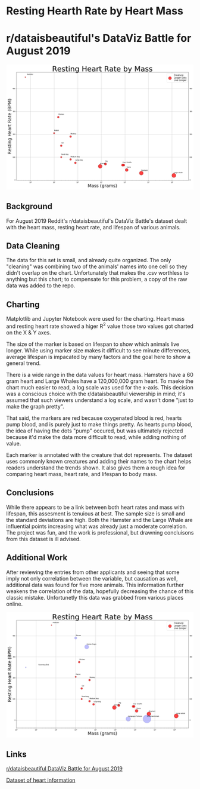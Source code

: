 
# Resting Hearth Rate by Heart Mass
# r/dataisbeautiful's DataViz Battle for August 2019

![Chart of resting heart rate by heart mass](Images/Resting_Heart_Rate_by_Heart_Mass.png)

## Background
For August 2019 Reddit's r/dataisbeautiful's DataViz Battle's dataset dealt with the heart mass, resting heart rate, and lifespan of various animals. 

## Data Cleaning
The data for this set is small, and already quite organized. The only "cleaning" was combining two of the animals' names into one cell so they didn't overlap on the chart. Unfortunately that makes the .csv worthless to anything but this chart; to compensate for this problem, a copy of the raw data was added to the repo. 

## Charting
Matplotlib and Jupyter Notebook were used for the charting. Heart mass and resting heart rate showed a higer R<sup>2</sup> value those two values got charted on the X & Y axes.  

The size of the marker is based on lifespan to show which animals live longer. While using marker size makes it difficult to see minute differences, average lifespan is impacated by many factors and the goal here to show a general trend.

There is a wide range in the data values for heart mass. Hamsters have a 60 gram heart and Large Whales have a 120,000,000 gram heart. To maeke the chart much easier to read, a log scale was used for the x-axis. This decision was a conscious choice with the r/dataisbeautiful viewership in mind; it's assumed that such viewers understand a log scale, and wasn't done "just to make the graph pretty". 

That said, the markers are red because oxygenated blood is red, hearts pump blood, and is purely just to make things pretty. As hearts pump blood, the idea of having the dots "pump" occured, but was ultimately rejected because it'd make the data more difficult to read, while adding nothing of value.

Each marker is annotated with the creature that dot represents. The dataset uses commonly known creatures and adding their names to the chart helps readers understand the trends shown. It also gives them a rough idea for comparing heart mass, heart rate, and lifespan to body mass.

## Conclusions
While there appears to be a link between both heart rates and mass with lifespan, this assesment is tenuious at best. The sample size is small and the standard deviations are high. Both the Hamster and the Large Whale are influential points increasing what was already just a moderate correlation. The project was fun, and the work is professional, but drawning concluisons from this dataset is ill advised. 

## Additional Work
After reviewing the entries from other applicants and seeing that some imply not only correlation between the variable, but causation as well, additional data was found for five more animals. This information further weakens the correlation of the data, hopefully decreasing the chance of this classic mistake. Unfortunetly this data was grabbed from various places online.

![Chart of Resting Heart Rate by Mass (with added animals)](Images/Resting_Heart_Rate_By_Heart_Mass_Added.png)

## Links
[r/dataisbeautiful DataViz Battle for August 2019](https://www.reddit.com/r/dataisbeautiful/comments/cmrz6j/battle_dataviz_battle_for_the_month_of_august/)

[Dataset of heart information](https://github.com/zonination/datasets/blob/master/file.csv)

